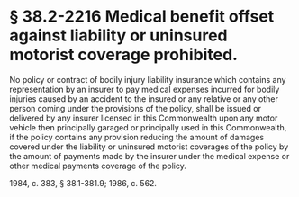 # § 38.2-2216 Medical benefit offset against liability or uninsured motorist coverage prohibited.

<p>No policy or contract of bodily injury liability insurance which contains any representation by an insurer to pay medical expenses incurred for bodily injuries caused by an accident to the insured or any relative or any other person coming under the provisions of the policy, shall be issued or delivered by any insurer licensed in this Commonwealth upon any motor vehicle then principally garaged or principally used in this Commonwealth, if the policy contains any provision reducing the amount of damages covered under the liability or uninsured motorist coverages of the policy by the amount of payments made by the insurer under the medical expense or other medical payments coverage of the policy.</p><p>1984, c. 383, § 38.1-381.9; 1986, c. 562.</p>